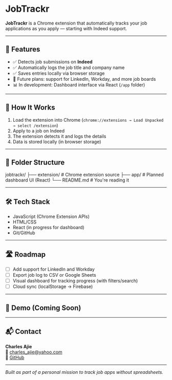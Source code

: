 # JobTrackr

**JobTrackr** is a Chrome extension that automatically tracks your job applications as you apply — starting with Indeed support.

---

## 🔧 Features

- ✅ Detects job submissions on **Indeed**
- ✅ Automatically logs the job title and company name
- ✅ Saves entries locally via browser storage
- 🚧 Future plans: support for LinkedIn, Workday, and more job boards
- 📊 In development: Dashboard interface via React (`/app` folder)

---

## 🧠 How It Works

1. Load the extension into Chrome (`chrome://extensions → Load Unpacked → select /extension`)
2. Apply to a job on Indeed
3. The extension detects it and logs the details
4. Data is stored locally (in browser storage)

---

## 📁 Folder Structure
jobtrackr/
├── extension/ # Chrome extension source
├── app/ # Planned dashboard UI (React)
└── README.md # You're reading it


---

## 🛠️ Tech Stack

- JavaScript (Chrome Extension APIs)
- HTML/CSS
- React (in progress for dashboard)
- Git/GitHub

---

## 🛣️ Roadmap

- [ ] Add support for LinkedIn and Workday
- [ ] Export job log to CSV or Google Sheets
- [ ] Visual dashboard for tracking progress (with filters/search)
- [ ] Cloud sync (localStorage → Firebase)

---

## 📸 Demo (Coming Soon)


---

## 📬 Contact

**Charles Ajie**  
📧 charles_ajie@yahoo.com  
🔗 [GitHub](https://github.com/687423024397)

---

*Built as part of a personal mission to track job apps without spreadsheets.*


